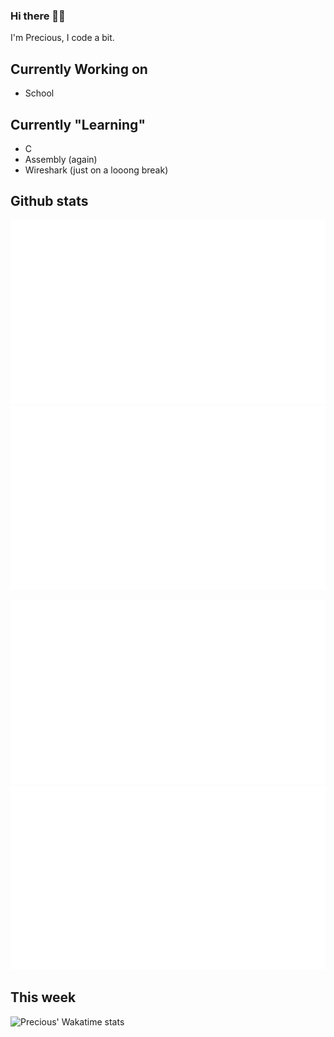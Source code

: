 ### Hi there 👋🏾 
I'm Precious, I code a bit.

## Currently Working on  
- School


## Currently "Learning"
- C
- Assembly (again)
- Wireshark (just on a looong break)

## Github stats
![](https://raw.githubusercontent.com/Kyu/github-stats/master/generated/overview.svg#gh-dark-mode-only)
![](https://raw.githubusercontent.com/Kyu/github-stats/master/generated/overview.svg#gh-light-mode-only)

![](https://raw.githubusercontent.com/Kyu/github-stats/master/generated/languages.svg#gh-dark-mode-only)
![](https://raw.githubusercontent.com/Kyu/github-stats/master/generated/languages.svg#gh-light-mode-only)

## This week
![Precious' Wakatime stats](https://github-readme-stats.vercel.app/api/wakatime?username=Yu&langs_count=5&layout=compact&hide_progress=true)

